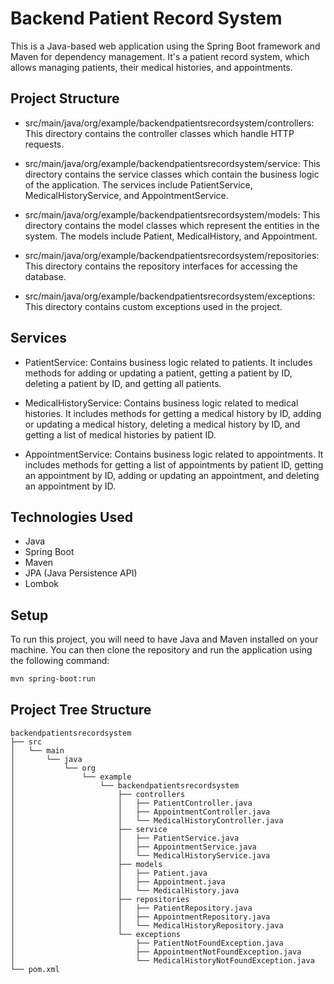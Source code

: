 # Backend Patient Record System

This is a Java-based web application using the Spring Boot framework and Maven for dependency management. It's a patient record system, which allows managing patients, their medical histories, and appointments.

## Project Structure

- src/main/java/org/example/backendpatientsrecordsystem/controllers: This directory contains the controller classes which handle HTTP requests.

- src/main/java/org/example/backendpatientsrecordsystem/service: This directory contains the service classes which contain the business logic of the application. The services include PatientService, MedicalHistoryService, and AppointmentService.

- src/main/java/org/example/backendpatientsrecordsystem/models: This directory contains the model classes which represent the entities in the system. The models include Patient, MedicalHistory, and Appointment.

- src/main/java/org/example/backendpatientsrecordsystem/repositories: This directory contains the repository interfaces for accessing the database.

- src/main/java/org/example/backendpatientsrecordsystem/exceptions: This directory contains custom exceptions used in the project.

## Services

- PatientService: Contains business logic related to patients. It includes methods for adding or updating a patient, getting a patient by ID, deleting a patient by ID, and getting all patients.

- MedicalHistoryService: Contains business logic related to medical histories. It includes methods for getting a medical history by ID, adding or updating a medical history, deleting a medical history by ID, and getting a list of medical histories by patient ID.

- AppointmentService: Contains business logic related to appointments. It includes methods for getting a list of appointments by patient ID, getting an appointment by ID, adding or updating an appointment, and deleting an appointment by ID.

## Technologies Used

- Java
- Spring Boot
- Maven
- JPA (Java Persistence API)
- Lombok

## Setup

To run this project, you will need to have Java and Maven installed on your machine. You can then clone the repository and run the application using the following command:

```bash
mvn spring-boot:run
```

## Project Tree Structure
```
backendpatientsrecordsystem
├── src
│   └── main
│       └── java
│           └── org
│               └── example
│                   └── backendpatientsrecordsystem
│                       ├── controllers
│                       │   ├── PatientController.java
│                       │   ├── AppointmentController.java
│                       │   └── MedicalHistoryController.java
│                       ├── service
│                       │   ├── PatientService.java
│                       │   ├── AppointmentService.java
│                       │   └── MedicalHistoryService.java
│                       ├── models
│                       │   ├── Patient.java
│                       │   ├── Appointment.java
│                       │   └── MedicalHistory.java
│                       ├── repositories
│                       │   ├── PatientRepository.java
│                       │   ├── AppointmentRepository.java
│                       │   └── MedicalHistoryRepository.java
│                       └── exceptions
│                           ├── PatientNotFoundException.java
│                           ├── AppointmentNotFoundException.java
│                           └── MedicalHistoryNotFoundException.java
└── pom.xml
```
